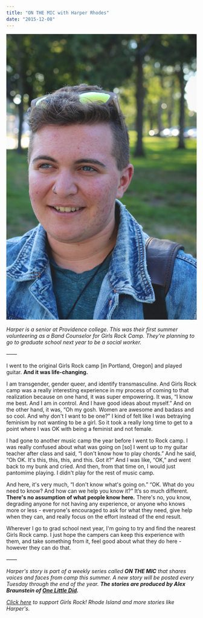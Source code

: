 ```yaml
---
title: "ON THE MIC with Harper Rhodes"
date: "2015-12-08"
---
```


[![20150722_AB35](images/20150722_AB35-683x1024.jpg)](http://girlsrockri.org/wp-content/uploads/2015/12/20150722_AB35.jpg)

_Harper is a senior at Providence college. This was their first summer volunteering as a Band Counselor for Girls Rock Camp. They're planning to go to graduate school next year to be a social worker._

——

I went to the original Girls Rock camp \[in Portland, Oregon\] and played guitar. **And it was life-changing.** 

I am transgender, gender queer, and identify transmasculine. And Girls Rock camp was a really interesting experience in my process of coming to that realization because on one hand, it was super empowering. It was, “I know me best. And I am in control. And I have good ideas about myself.” And on the other hand, it was, “Oh my gosh. Women are awesome and badass and so cool. And why don't I want to be one?” I kind of felt like I was betraying feminism by not wanting to be a girl. So it took a really long time to get to a point where I was OK with being a feminist and not female.

I had gone to another music camp the year before I went to Rock camp. I was really confused about what was going on \[so\] I went up to my guitar teacher after class and said, “I don't know how to play chords.” And he said, “Oh OK. It's this, this, this, and this. Got it?” And I was like, “OK,” and went back to my bunk and cried. And then, from that time on, I would just pantomime playing. I didn't play for the rest of music camp.

And here, it's very much, “I don't know what's going on.” “OK. What do you need to know? And how can we help you know it?” It’s so much different. **There's no assumption of what people know here.** There's no, you know, degrading anyone for not having any experience, or anyone who knows more or less - everyone's encouraged to ask for what they need, give help when they can, and really focus on the effort instead of the end result.

Wherever I go to grad school next year, I'm going to try and find the nearest Girls Rock camp. I just hope the campers can keep this experience with them, and take something from it, feel good about what they do here - however they can do that.

——

_Harper's story is part of a weekly series called **ON THE MIC** that shares voices and faces from camp this summer. _A new story will be posted every Tuesday through the end of the year. __The stories are produced by Alex Braunstein of [One Little Did](http://www.onelittledidstories.com/).____

_[Click here](https://www.razoo.com/story/Girls-Rock-Rhode-Island) to support Girls Rock! Rhode Island and more stories like Harper's._
